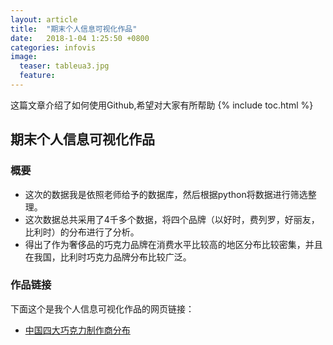 ```yaml
---
layout: article
title:  "期末个人信息可视化作品"
date:   2018-1-04 1:25:50 +0800
categories: infovis
image:
  teaser: tableua3.jpg
  feature: 
---
```

这篇文章介绍了如何使用Github,希望对大家有所帮助
{% include toc.html %}


## 期末个人信息可视化作品
### 概要
- 这次的数据我是依照老师给予的数据库，然后根据python将数据进行筛选整理。
- 这次数据总共采用了4千多个数据，将四个品牌（以好时，费列罗，好丽友，比利时）的分布进行了分析。
- 得出了作为奢侈品的巧克力品牌在消费水平比较高的地区分布比较密集，并且在我国，比利时巧克力品牌分布比较广泛。
### 作品链接

下面这个是我个人信息可视化作品的网页链接：</br>
- [中国四大巧克力制作商分布](https://chenweishan.github.io/infovis/me/index.html)